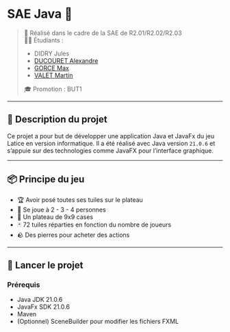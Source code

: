# SAE Java 🚀

> 📅 Réalisé dans le cadre de la SAE de R2.01/R2.02/R2.03  
> 👨‍💻 Étudiants :
>  - DIDRY Jules 
>  - [DUCOURET Alexandre](https://github.com/LightNight6423)
>  - [GORCE Max](https://github.com/mgorce4)  
>  - [VALET Martin](https://github.com/XanderTheRat)
>
> 🎓 Promotion : BUT1

---

## 📝 Description du projet

Ce projet a pour but de développer une application Java et JavaFx du jeu Latice en version informatique.
Il a été réalisé avec Java version `21.0.6` et s’appuie sur des technologies comme JavaFX pour l’interface graphique.

---

## 📦 Principe du jeu 

- 🏆 Avoir posé toutes ses tuiles sur le plateau
- 👤 Se joue à 2 - 3 - 4 personnes
- 🧩 Un plateau de 9x9 cases
- 🃏 72 tuiles réparties en fonction du nombre de joueurs
- 🪨 Des pierres pour acheter des actions

---

## 🔧 Lancer le projet

### Prérequis

- Java JDK 21.0.6
- JavaFx SDK 21.0.6
- Maven 
- (Optionnel) SceneBuilder pour modifier les fichiers FXML

